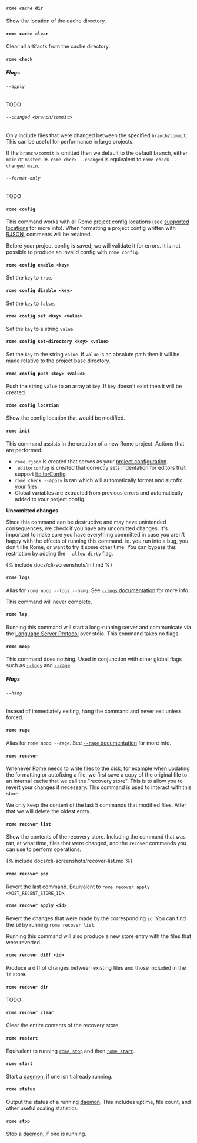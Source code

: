 #### `rome cache dir`

Show the location of the cache directory.

#### `rome cache clear`

Clear all artifacts from the cache directory.

#### `rome check`

##### Flags

###### `--apply`

TODO

###### `--changed <branch/commit>`

Only include files that were changed between the specified `branch/commit`. This can be useful for performance in large projects.

If the `branch/commit` is omitted then we default to the default branch, either `main` or `master`. ie. `rome check --changed` is equivalent to `rome check --changed main`.

###### `--format-only`

TODO

#### `rome config`

This command works with all Rome project config locations (see [supported locations](/docs/project-config#supported-locations) for more info). When formatting a project config written with [RJSON](/docs/rjson), comments will be retained.

Before your project config is saved, we will validate it for errors. It is not possible to produce an invalid config with `rome config`.

#### `rome config enable <key>`

Set the `key` to `true`.

#### `rome config disable <key>`

Set the `key` to `false`.

#### `rome config set <key> <value>`

Set the `key` to a string `value`.

#### `rome config set-directory <key> <value>`

Set the `key` to the string `value`. If `value` is an absolute path then it will be made relative to the project base directory.

#### `rome config push <key> <value>`

Push the string `value` to an array at `key`. If `key` doesn't exist then it will be created.

#### `rome config location`

Show the config location that would be modified.

#### `rome init`

This command assists in the creation of a new Rome project. Actions that are performed:

 - `rome.rjson` is created that serves as your [project configuration](/docs/project-config).
 - `.editorconfig` is created that correctly sets indentation for editors that support [EditorConfig](https://editorconfig.org/).
 - `rome check --apply` is ran which will automatically format and autofix your files.
 - Global variables are extracted from previous errors and automatically added to your project config.

**Uncomitted changes**

Since this command can be destructive and may have unintended consequences, we check if you have any uncomitted changes. It's important to make sure you have everything committed in case you aren't happy with the effects of running this command. ie. you run into a bug, you don't like Rome, or want to try it some other time. You can bypass this restriction by adding the `--allow-dirty` flag.

{% include docs/cli-screenshots/init.md %}

#### `rome logs`

Alias for `rome noop --logs --hang`. See [`--logs` documentation](/docs/cli/debugging#--logs) for more info.

This command will never complete.

#### `rome lsp`

Running this command will start a long-running server and communicate via the [Language Server Protocol](https://microsoft.github.io/language-server-protocol/) over stdio. This command takes no flags.

#### `rome noop`

This command does nothing. Used in conjunction with other global flags such as [`--logs`](#--logs) and [`--rage`](#--rage).

##### Flags

###### `--hang`

Instead of immediately exiting, hang the command and never exit unless forced.

#### `rome rage`

Alias for `rome noop --rage`. See [`--rage` documentation](/docs/cli/debugging#--rage) for more info.

#### `rome recover`

Whenever Rome needs to write files to the disk, for example when updating the formatting or autofixing a file, we first save a copy of the original file to an internal cache that we call the "recovery store". This is to allow you to revert your changes if necessary. This command is used to interact with this store.

We only keep the content of the last 5 commands that modified files. After that we will delete the oldest entry.

#### `rome recover list`

Show the contents of the recovery store. Including the command that was ran, at what time, files that were changed, and the `recover` commands you can use to perform operations.

{% include docs/cli-screenshots/recover-list.md %}

#### `rome recover pop`

Revert the last command. Equivalent to `rome recover apply <MOST_RECENT_STORE_ID>`.

#### `rome recover apply <id>`

Revert the changes that were made by the corresponding `id`. You can find the `id` by running `rome recover list`.

Running this command will also produce a new store entry with the files that were reverted.

#### `rome recover diff <id>`

Produce a diff of changes between existing files and those included in the `id` store.

#### `rome recover dir`

TODO

#### `rome recover clear`

Clear the entire contents of the recovery store.

#### `rome restart`

Equivalent to running [`rome stop`](/docs/cli/commands/stop) and then [`rome start`](/docs/cli/commands/start).

#### `rome start`

Start a [daemon](#daemon), if one isn't already running.

#### `rome status`

Output the status of a running [daemon](#daemon). This includes uptime, file count, and other useful scaling statistics.

#### `rome stop`

Stop a [daemon](#daemon), if one is running.
